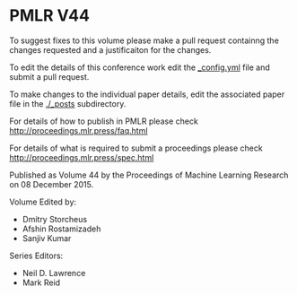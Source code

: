 # PMLR V44

To suggest fixes to this volume please make a pull request containng the changes requested and a justificaiton for the changes.

To edit the details of this conference work edit the [_config.yml](./_config.yml) file and submit a pull request.

To make changes to the individual paper details, edit the associated paper file in the [./_posts](./_posts) subdirectory.

For details of how to publish in PMLR please check http://proceedings.mlr.press/faq.html

For details of what is required to submit a proceedings please check http://proceedings.mlr.press/spec.html



Published as Volume 44 by the Proceedings of Machine Learning Research on 08 December 2015.

Volume Edited by:
  * Dmitry Storcheus
  * Afshin Rostamizadeh
  * Sanjiv Kumar

Series Editors:
  * Neil D. Lawrence
  * Mark Reid
